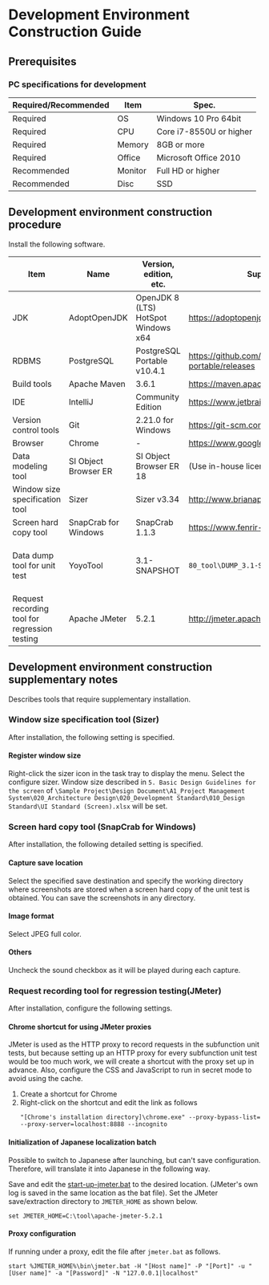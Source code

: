 # Development Environment Construction Guide

## Prerequisites

### PC specifications for development

| Required/Recommended | Item     | Spec.              |
| --------- | -------- | --------------------- |
| Required      | OS       | Windows 10 Pro 64bit  |
| Required      | CPU      | Core i7-8550U or higher    |
| Required      | Memory   | 8GB or more              |
| Required      | Office   | Microsoft Office 2010 |
| Recommended      | Monitor   | Full HD or higher           |
| Recommended      | Disc | SSD                   |


## Development environment construction procedure

Install the following software.

| Item                                          | Name                 | Version, edition, etc.              | Supply source                                                 | Supplement                                                   |
| --------------------------------------------- | -------------------- | ----------------------------------- | ------------------------------------------------------------- | ------------------------------------------------------------ |
| JDK                                           | AdoptOpenJDK         | OpenJDK 8 (LTS) HotSpot Windows x64 | https://adoptopenjdk.net/                                     |                                                              |
| RDBMS                                         | PostgreSQL           | PostgreSQL Portable v10.4.1         | https://github.com/garethflowers/postgresql-portable/releases |                                                              |
| Build tools                                   | Apache Maven         | 3.6.1                               | https://maven.apache.org/                                     |                                                              |
| IDE                                           | IntelliJ             | Community Edition                   | https://www.jetbrains.com/idea/                               |                                                              |
| Version control tools                         | Git                  | 2.21.0 for Windows                  | https://git-scm.com/                                          |                                                              |
| Browser                                       | Chrome               | -                                   | https://www.google.com/intl/ja/chrome/                        |                                                              |
| Data modeling tool                            | SI Object Browser ER | SI Object Browser ER 18             | (Use in-house license)                                        |                                                              |
| Window size specification tool                | Sizer                | Sizer v3.34                         | http://www.brianapps.net/sizer/                               |                                                              |
| Screen hard copy tool                         | SnapCrab for Windows | SnapCrab 1.1.3                      | https://www.fenrir-inc.com/jp/snapcrab/                       |                                                              |
| Data dump tool for unit test                  | YoyoTool             | 3.1-SNAPSHOT                        | `80_tool\DUMP_3.1-SNAPSHOT.zip`                               | Initialized for this project. Be sure to get it from here.   |
| Request recording tool for regression testing | Apache JMeter        | 5.2.1                               | http://jmeter.apache.org/download_jmeter.cgi                  |                                                              |


## Development environment construction supplementary notes
Describes tools that require supplementary installation.

### Window size specification tool (Sizer)
After installation, the following setting is specified.

#### Register window size
Right-click the sizer icon in the task tray to display the menu. 
Select the configure sizer.
Window size described in `5. Basic Design Guidelines for the screen` of `\Sample Project\Design Document\A1_Project Management System\020_Architecture Design\020_Development Standard\010_Design Standard\UI Standard (Screen).xlsx` will be set.

### Screen hard copy tool (SnapCrab for Windows)
After installation, the following detailed setting is specified.

#### Capture save location
Select the specified save destination and specify the working directory where screenshots are stored when a screen hard copy of the unit test is obtained. 
You can save the screenshots in any directory. 

#### Image format
Select JPEG full color.

#### Others
Uncheck the sound checkbox as it will be played during each capture.

### Request recording tool for regression testing(JMeter)
After installation, configure the following settings.

#### Chrome shortcut for using JMeter proxies
JMeter is used as the HTTP proxy to record requests in the subfunction unit tests, but because setting up an HTTP proxy for every subfunction unit test would be too much work, we will create a shortcut with the proxy set up in advance.
Also, configure the CSS and JavaScript to run in secret mode to avoid using the cache.

1. Create a shortcut for Chrome
2. Right-click on the shortcut and edit the link as follows
   ```
   "[Chrome's installation directory]\chrome.exe" --proxy-bypass-list= --proxy-server=localhost:8888 --incognito
   ```

#### Initialization of Japanese localization batch

Possible to switch to Japanese after launching, but can't save configuration. Therefore, will translate it into Japanese in the following way.

Save and edit the [start-up-jmeter.bat](./ut/Subfunction_Unit_Test_Tool/start-up-jmeter.bat) to the desired location. (JMeter's own log is saved in the same location as the bat file).
Set the JMeter save/extraction directory to `JMETER_HOME` as shown below.
```
set JMETER_HOME=C:\tool\apache-jmeter-5.2.1
```

#### Proxy configuration
If running under a proxy, edit the file after `jmeter.bat` as follows.
```
start %JMETER_HOME%\bin\jmeter.bat -H "[Host name]" -P "[Port]" -u "[User name]" -a "[Password]" -N "127.0.0.1|localhost"
```